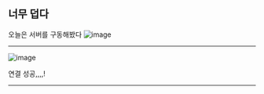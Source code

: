 ## 너무 덥다
오늘은 서버를 구동해봤다
![image](https://github.com/user-attachments/assets/f0f4e8ef-e26c-4be3-8061-733cca3c81c2)
***
![image](https://github.com/user-attachments/assets/ffde7aac-6cfb-4f1b-a991-2d0b748ba4fd)



연결 성공,,,,!
***
